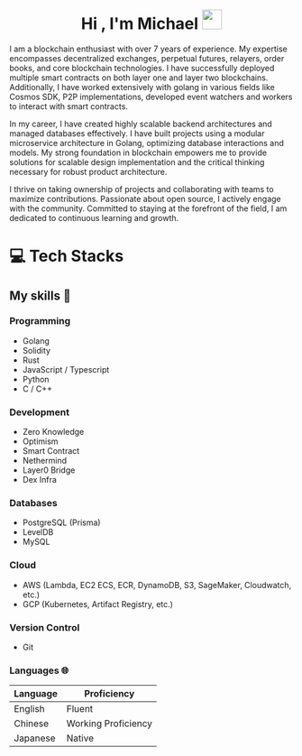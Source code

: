 <h1 align="center"><b>Hi , I'm Michael </b><img src="https://media.giphy.com/media/hvRJCLFzcasrR4ia7z/giphy.gif" width="35"></h1>

I am a blockchain enthusiast with over 7 years of experience. My expertise encompasses decentralized exchanges, perpetual futures, relayers, order books, and core blockchain technologies. I have successfully deployed multiple smart contracts on both layer one and layer two blockchains. Additionally, I have worked extensively with golang in various fields like Cosmos SDK, P2P implementations, developed event watchers and workers to interact with smart contracts.

In my career, I have created highly scalable backend architectures and managed databases effectively. I have built projects using a modular microservice architecture in Golang, optimizing database interactions and models. My strong foundation in blockchain empowers me to provide solutions for scalable design implementation and the critical thinking necessary for robust product architecture.

I thrive on taking ownership of projects and collaborating with teams to maximize contributions. Passionate about open source, I actively engage with the community. Committed to staying at the forefront of the field, I am dedicated to continuous learning and growth.
 

# 💻 <b>Tech Stacks</b>

## My skills 📜

### Programming

- Golang
- Solidity
- Rust
- JavaScript / Typescript
- Python
- C / C++

### Development

- Zero Knowledge
- Optimism
- Smart Contract
- Nethermind
- Layer0 Bridge
- Dex Infra

### Databases

- PostgreSQL (Prisma)
- LevelDB
- MySQL

### Cloud

- AWS (Lambda, EC2 ECS, ECR, DynamoDB, S3, SageMaker, Cloudwatch, etc.)
- GCP (Kubernetes, Artifact Registry, etc.)

### Version Control

- Git

### Languages 🌐

| Language | Proficiency         |
| -------- | ------------------- |
| English  | Fluent              |
| Chinese  | Working Proficiency |
| Japanese | Native              |

